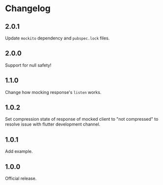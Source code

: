 # Changelog

## 2.0.1

Update `mockito` dependency and `pubspec.lock` files.

## 2.0.0

Support for null safety!

## 1.1.0

Change how mocking response's `listen` works.

## 1.0.2

Set compression state of response of mocked client to "not compressed"
to resolve issue with flutter development channel.

## 1.0.1

Add example.

## 1.0.0

Official release.
